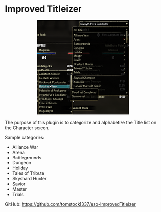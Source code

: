 # Improved Titleizer

<center><img src="..\preview.png" alt="Screenshot" width=300px/></center>

The purpose of this plugin is to categorize and alphabetize the Title list on the Character screen.

Sample categories:
- Alliance War
- Arena
- Battlegrounds
- Dungeon
- Holiday
- Tales of Tribute
- Skyshard Hunter
- Savior
- Master
- Trials

GitHub: https://github.com/tomstock1337/eso-ImprovedTitleizer